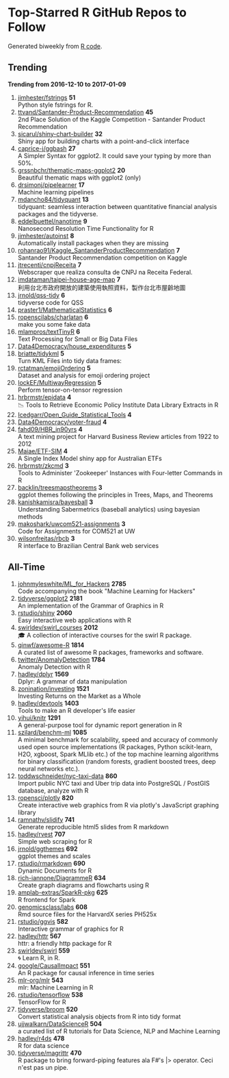 # Top-Starred R GitHub Repos to Follow

Generated biweekly from [R code](https://github.com/qinwf/awesome-R/blob/master/trending_repo.R).

## Trending

**Trending from 2016-12-10 to 2017-01-09**

1. [jimhester/fstrings](https://github.com/jimhester/fstrings) **51**<br/>Python style fstrings for R.
1. [ttvand/Santander-Product-Recommendation](https://github.com/ttvand/Santander-Product-Recommendation) **45**<br/>2nd Place Solution of the Kaggle Competition - Santander Product Recommendation
1. [sicarul/shiny-chart-builder](https://github.com/sicarul/shiny-chart-builder) **32**<br/>Shiny app for building charts with a point-and-click interface
1. [caprice-j/ggbash](https://github.com/caprice-j/ggbash) **27**<br/>A Simpler Syntax for ggplot2. It could save your typing by more than 50%.
1. [grssnbchr/thematic-maps-ggplot2](https://github.com/grssnbchr/thematic-maps-ggplot2) **20**<br/>Beautiful thematic maps with ggplot2 (only)
1. [drsimonj/pipelearner](https://github.com/drsimonj/pipelearner) **17**<br/>Machine learning pipelines
1. [mdancho84/tidyquant](https://github.com/mdancho84/tidyquant) **13**<br/>tidyquant: seamless interaction between quantitative financial analysis packages and the tidyverse.
1. [eddelbuettel/nanotime](https://github.com/eddelbuettel/nanotime) **9**<br/>Nanosecond Resolution Time Functionality for R
1. [jimhester/autoinst](https://github.com/jimhester/autoinst) **8**<br/>Automatically install packages when they are missing
1. [rohanrao91/Kaggle_SantanderProductRecommendation](https://github.com/rohanrao91/Kaggle_SantanderProductRecommendation) **7**<br/>Santander Product Recommendation competition on Kaggle
1. [jtrecenti/cnpjReceita](https://github.com/jtrecenti/cnpjReceita) **7**<br/>Webscraper que realiza consulta de CNPJ na Receita Federal.
1. [imdataman/taipei-house-age-map](https://github.com/imdataman/taipei-house-age-map) **7**<br/>利用台北市政府開放的建築使用執照資料，製作台北市屋齡地圖
1. [jrnold/qss-tidy](https://github.com/jrnold/qss-tidy) **6**<br/>tidyverse code for QSS
1. [praster1/MathematicalStatistics](https://github.com/praster1/MathematicalStatistics) **6**<br/>
1. [ropenscilabs/charlatan](https://github.com/ropenscilabs/charlatan) **6**<br/>make you some fake data
1. [mlampros/textTinyR](https://github.com/mlampros/textTinyR) **6**<br/>Text Processing for Small or Big Data Files
1. [Data4Democracy/house_expenditures](https://github.com/Data4Democracy/house_expenditures) **5**<br/>
1. [briatte/tidykml](https://github.com/briatte/tidykml) **5**<br/>Turn KML Files into tidy data frames:
1. [rctatman/emojiOrdering](https://github.com/rctatman/emojiOrdering) **5**<br/>Dataset and analysis for emoji ordering project
1. [lockEF/MultiwayRegression](https://github.com/lockEF/MultiwayRegression) **5**<br/>Perform tensor-on-tensor regression
1. [hrbrmstr/epidata](https://github.com/hrbrmstr/epidata) **4**<br/>:chart_with_downwards_trend: Tools to Retrieve Economic Policy Institute Data Library Extracts in R
1. [Icedgarr/Open_Guide_Statistical_Tools](https://github.com/Icedgarr/Open_Guide_Statistical_Tools) **4**<br/>
1. [Data4Democracy/voter-fraud](https://github.com/Data4Democracy/voter-fraud) **4**<br/>
1. [fahd09/HBR_in90yrs](https://github.com/fahd09/HBR_in90yrs) **4**<br/>A text mining project for Harvard Business Review articles from 1922 to 2012
1. [Maiae/ETF-SIM](https://github.com/Maiae/ETF-SIM) **4**<br/>A Single Index Model shiny app for Australian ETFs
1. [hrbrmstr/zkcmd](https://github.com/hrbrmstr/zkcmd) **3**<br/>Tools to Administer 'Zookeeper' Instances with Four-letter Commands in R
1. [backlin/treesmapstheorems](https://github.com/backlin/treesmapstheorems) **3**<br/>ggplot themes following the principles in Trees, Maps, and Theorems
1. [kanishkamisra/bayesball](https://github.com/kanishkamisra/bayesball) **3**<br/>Understanding Sabermetrics (baseball analytics) using bayesian methods
1. [makoshark/uwcom521-assignments](https://github.com/makoshark/uwcom521-assignments) **3**<br/>Code for Assignments for COM521 at UW
1. [wilsonfreitas/rbcb](https://github.com/wilsonfreitas/rbcb) **3**<br/>R interface to Brazilian Central Bank web services


## All-Time

1. [johnmyleswhite/ML_for_Hackers](https://github.com/johnmyleswhite/ML_for_Hackers) **2785**<br/>Code accompanying the book "Machine Learning for Hackers"
1. [tidyverse/ggplot2](https://github.com/tidyverse/ggplot2) **2181**<br/>An implementation of the Grammar of Graphics in R
1. [rstudio/shiny](https://github.com/rstudio/shiny) **2060**<br/>Easy interactive web applications with R
1. [swirldev/swirl_courses](https://github.com/swirldev/swirl_courses) **2012**<br/>:mortar_board: A collection of interactive courses for the swirl R package.
1. [qinwf/awesome-R](https://github.com/qinwf/awesome-R) **1814**<br/>A curated list of awesome R packages, frameworks and software.
1. [twitter/AnomalyDetection](https://github.com/twitter/AnomalyDetection) **1784**<br/>Anomaly Detection with R
1. [hadley/dplyr](https://github.com/hadley/dplyr) **1569**<br/>Dplyr: A grammar of data manipulation
1. [zonination/investing](https://github.com/zonination/investing) **1521**<br/>Investing Returns on the Market as a Whole
1. [hadley/devtools](https://github.com/hadley/devtools) **1403**<br/>Tools to make an R developer's life easier
1. [yihui/knitr](https://github.com/yihui/knitr) **1291**<br/>A general-purpose tool for dynamic report generation in R
1. [szilard/benchm-ml](https://github.com/szilard/benchm-ml) **1085**<br/>A minimal benchmark for scalability, speed and accuracy of commonly used open source implementations (R packages, Python scikit-learn, H2O, xgboost, Spark MLlib etc.) of the top machine learning algorithms for binary classification (random forests, gradient boosted trees, deep neural networks etc.).
1. [toddwschneider/nyc-taxi-data](https://github.com/toddwschneider/nyc-taxi-data) **860**<br/>Import public NYC taxi and Uber trip data into PostgreSQL / PostGIS database, analyze with R
1. [ropensci/plotly](https://github.com/ropensci/plotly) **820**<br/>Create interactive web graphics from R via plotly's JavaScript graphing library
1. [ramnathv/slidify](https://github.com/ramnathv/slidify) **741**<br/>Generate reproducible html5 slides from R markdown
1. [hadley/rvest](https://github.com/hadley/rvest) **707**<br/>Simple web scraping for R
1. [jrnold/ggthemes](https://github.com/jrnold/ggthemes) **692**<br/>ggplot themes and scales
1. [rstudio/rmarkdown](https://github.com/rstudio/rmarkdown) **690**<br/>Dynamic Documents for R
1. [rich-iannone/DiagrammeR](https://github.com/rich-iannone/DiagrammeR) **634**<br/>Create graph diagrams and flowcharts using R
1. [amplab-extras/SparkR-pkg](https://github.com/amplab-extras/SparkR-pkg) **625**<br/>R frontend for Spark
1. [genomicsclass/labs](https://github.com/genomicsclass/labs) **608**<br/>Rmd source files for the HarvardX series PH525x
1. [rstudio/ggvis](https://github.com/rstudio/ggvis) **582**<br/>Interactive grammar of graphics for R
1. [hadley/httr](https://github.com/hadley/httr) **567**<br/>httr: a friendly http package for R
1. [swirldev/swirl](https://github.com/swirldev/swirl) **559**<br/>:cyclone: Learn R, in R.
1. [google/CausalImpact](https://github.com/google/CausalImpact) **551**<br/>An R package for causal inference in time series
1. [mlr-org/mlr](https://github.com/mlr-org/mlr) **543**<br/>mlr: Machine Learning in R 
1. [rstudio/tensorflow](https://github.com/rstudio/tensorflow) **538**<br/>TensorFlow for R
1. [tidyverse/broom](https://github.com/tidyverse/broom) **520**<br/>Convert statistical analysis objects from R into tidy format
1. [ujjwalkarn/DataScienceR](https://github.com/ujjwalkarn/DataScienceR) **504**<br/>a curated list of R tutorials for Data Science, NLP and Machine Learning 
1. [hadley/r4ds](https://github.com/hadley/r4ds) **478**<br/>R for data science
1. [tidyverse/magrittr](https://github.com/tidyverse/magrittr) **470**<br/>R package to bring forward-piping features ala F#'s |> operator. Ceci n'est pas un pipe.


